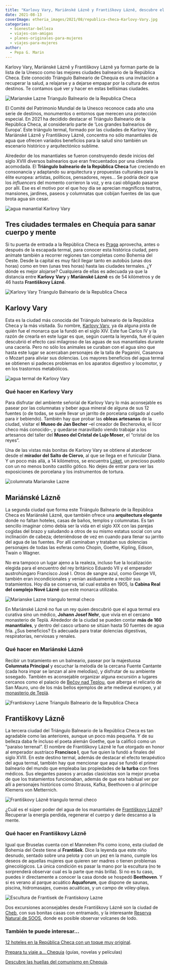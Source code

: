 ```yaml
---
title: "Karlovy Vary, Mariánské Lázně y Františkovy Lázně, descubre el secreto de la eterna juventud en Chequia"
date: 2021-08-13
coverImage: etheria_images/2021/08/republica-checa-Karlovy-Vary.jpg
categories: 
  - bienestar-belleza
  - viajes-con-amigas
  - planes-originales-para-mujeres
  - viajes-para-mujeres
author: 
  - Pepa G. Marin
---
```


Karlovy Vary, Mariánské Lázně y Františkovy Lázně ya forman parte de la lista de la Unesco como las mejores ciudades balneario de la República Checa. Este conocido Triángulo Balneario de Chequia es una invitación a recuperar la salud, a relajarse y a dejarse empapar por la cultura de estos destinos. Te contamos qué ver y hacer en estas bellísimas ciudades.

![Marianske Lazne Triangulo Balneario de la Republica Checa](etheria_images/2021/08/spa-Marianske-Lazne.jpg "Un relajante tratamiento en Mariánské Lázně. © Žentel Lukáš")

El Comité del Patrimonio Mundial de la Unesco reconoce cada año una serie de destinos, 
monumentos o entornos que merecen una protección especial. En 2021 ha decidido destacar 
el Triángulo Balneario de la República Checa, al considerarlo parte de ‘Los grandes 
balnearios de Europa’. Este triángulo termal, formado por las ciudades de Karlovy Vary, 
Mariánské Lázně y Františkovy Lázně, concentra no sólo manantiales de agua que ofrecen 
variados beneficios para la salud sino también un escenario histórico y arquitectónico 
sublime. 

Alrededor de los manantiales se fueron construyendo desde inicios del siglo XVIII 
diversos balnearios que eran frecuentados por una clientela acomodada. El **Triángulo 
balneario de la República Checa** fue creciendo en consonancia y adaptando su 
arquitectura y propuestas culturales para la élite europea: artistas, políticos, 
pensadores, reyes… Se podría decir que los _influencers_ del momento corrieron la voz, y 
era casi obligado pasarse por allí. Ese es el motivo por el que hoy día se aprecian 
magníficos teatros, mansiones, jardines, paseos y columnatas que cobijan fuentes de las 
que brota agua sin cesar. 

![agua manantial Karlovy Vary](etheria_images/2021/08/Karlovy-Vary-manantial.jpg "Fuente de Karlovy Vary. © Marvan David")

## Tres ciudades termales en Chequia para sanar cuerpo y mente

Si tu puerta de entrada a la República Checa es [Praga](https://etheriamagazine.com/2019/09/16/que-hacer-ver-2-dias-en-praga-museos-festivales/) 
aprovecha, antes o después de la escapada termal, para conocer esta histórica ciudad, 
pero anímate también a recorrer regiones tan completas como Bohemia del Oeste. Desde la 
capital es muy fácil llegar tanto en autobús (unas dos horas) como en tren (unas tres 
horas) hasta las ciudades termales. ¿Y dónde es mejor alojarse? Cualquiera de ellas es 
adecuada ya que la distancia entre **Karlovy** **Vary** y **Mariánské Lázně** es de 54 
kilómetros y de 46 hasta **Františkovy Lázně**. 

![Karlovy Vary  Triangulo Balneario de la Republica Checa](etheria_images/2021/08/ciudad-termal-Karlovy-Vary.jpg "Karlovy Vary. © Renner Ladislav")

## Karlovy Vary

Esta es la ciudad más conocida del Triángulo balneario de la República Checa y la más 
visitada. Su nombre, [Karlovy 
Vary](https://www.visitczechrepublic.com/es-ES/Things-to-Do/Places/Landmarks/Cities/t-carlsbad), 
ya da alguna pista de quién fue el monarca que la fundó en el siglo XIV. Este fue Carlos 
IV y la razón de crearla en este lugar es que, según cuenta la leyenda, fue él quien 
descubrió el efecto casi milagroso de las aguas de sus manantiales durante una cacería. 
Pero no sólo los animales se curaban con el agua sino que hasta este lugar se acercaban 
personajes de la talla de Paganini, Casanova o Mozart para aliviar sus dolencias. Los 
mayores beneficios del agua termal se obtienen si padeces problemas en los aparatos 
digestivo y locomotor, y en los trastornos metabólicos. 

![agua termal de Karlovy Vary](etheria_images/2021/08/republica-checa-Karlovy-Vary.jpg "Dos viajeros con los jarritos para beber el agua mineral en Karlovy Vary. © Czech Tourism")

### Qué hacer en Karlovy Vary

Para disfrutar del ambiente señorial de Karlovy Vary lo más aconsejable es pasear por 
las columnatas y beber agua mineral de alguna de sus 12 fuentes (o de todas, se suele 
llevar un jarrito de porcelana colgado al cuello para ir bebiendo). También hay que 
probar las **obleas artesanas** de la ciudad, visitar el **Museo de Jan Becher** –el 
creador de Becherovka, el licor checo más conocido–, y quedarse maravillado viendo 
trabajar a los artesanos del taller del **Museo del Cristal de Lujo Moser**, el “cristal 
de los reyes”. 

Una de las vistas más bonitas de Karlovy Vary se obtiene al atardecer desde el **mirador 
del Salto de Ciervo**, al que se llega en el funicular Diana. Y un poco más allá, a 14 
kilómetros, se encuentra [Loket](https://www.visitczechrepublic.com/es-ES/Things-to-Do/Places/Landmarks/Cities/t-loket), 
un precioso pueblo con un no menos bonito castillo gótico. No dejes de entrar para ver 
las exposiciones de porcelana y los instrumentos de tortura. 

![columnata Marianske Lazne](etheria_images/2021/08/columnata-Marianske-Lazne.jpg "Majestuosa columnata de Mariánské Lázně. © Renner Ladislav")

## Mariánské Lázně

La segunda ciudad que forma este Triángulo Balneario de la República Checa es Mariánské 
Lázně, que también ofrece una **arquitectura elegante** donde no faltan hoteles, casas 
de baños, templos y columnatas. Es tan sencillo imaginar cómo debía ser la vida en el 
siglo XIX con las parejas cogidas del brazo y saludando a otros de su mismo estatus 
social con una inclinación de cabeza; deteniéndose de vez en cuando para llenar su 
jarrito del agua de las fuentes. Por allí caminaban y trataban sus dolencias personajes 
de todas las esferas como Chopin, Goethe, Kipling, Edison, Twain o Wagner. 

No era tampoco un lugar ajeno a la realeza, incluso fue la localización elegida para el 
encuentro del rey británico Eduardo VII y el emperador austrohúngaro Francisco José I. 
Otros de sangre azul, como George VII, también eran incondicionales y venían asiduamente 
a recibir sus tratamientos. Hoy día se conserva, tal cual estaba en 1905, la **Cabina 
Real del complejo Nové Lázně** que este monarca utilizaba. 

![Marianske Lazne triangulo termal checo](etheria_images/2021/08/chequia-Marianske-Lazne.jpg "El amarillo es uno de los colores dominantes en Mariánské Lázně. © Renner Ladislav")

En Mariánské Lázně no fue un rey quien descubrió que el agua termal era curativa sino un 
médico, **Johann Josef Nehr**, que vivía en el cercano monasterio de Teplá. Alrededor de 
la ciudad se pueden contar **más de 160 manantiales**, y dentro del casco urbano se 
sitúan hasta 50 fuentes de agua fría. ¿Sus beneficios? Es adecuada para tratar dolencias 
digestivas, respiratorias, nerviosas y renales. 

### Qué hacer en Mariánské Lázně

Recibir un tratamiento en un balneario, pasear por la majestuosa **Columnata Principal** 
y escuchar la melodía de la cercana Fuente Cantante (cada hora impar se lanzan al aire 
melodías), y disfrutar de su ambiente sosegado. También es aconsejable organizar alguna 
excursión a lugares cercanos como el palacio de [Bečov nad 
Teplou](https://www.visitczechrepublic.com/es-ES/Things-to-Do/Places/Landmarks/Chateaux/c-becov-castle-st-maurus-shrine), 
que alberga el relicario de San Mauro, uno de los más bellos ejemplos de arte medieval 
europeo, y al [monasterio de 
Teplá](https://www.visitczechrepublic.com/es-ES/Things-to-Do/Places/Landmarks/Religious-monuments/c-tepla-monastery). 

![Frantiskovy Lazne Triangulo Balneario de la Republica Checa](etheria_images/2021/08/chequia-Frantiskovy-Lazne.jpg "Bonita arquitectura de Františkovy Lázně. © Renner Ladislav")

## Františkovy Lázně

La tercera ciudad del Triángulo Balneario de la República Checa es tan agradable como 
las anteriores, aunque un poco más pequeña. Y de su belleza daba fe incluso el poeta 
alemán Goethe, que la calificó como un “paraíso terrenal”. El nombre de Františkovy 
Lázně le fue otorgado en honor al emperador austríaco **Francisco I**, que fue quien la 
fundó a finales del siglo XVIII. En este destino termal, además de destacar el efecto 
terapéutico del agua termal, también hay que mencionar que aquí se fundó el primer 
balneario del mundo que empleaba las propiedades de **la turba** con fines médicos. Sus 
elegantes paseos y arcadas clasicistas son la mejor prueba de que los tratamientos 
funcionaban, además de que era habitual ver por allí a personajes históricos como 
Strauss, Kafka, Beethoven o al príncipe Klemens von Metternich. 

![Františkovy Lázně triangulo termal checo](etheria_images/2021/08/que-ver-Frantiskovy-Lazne-1.jpg "Bonita arquitectura de Františkovy Lázně. © Renner Ladislav")

¿Cuál es el súper poder del agua de los manantiales de [Františkovy 
Lázně](https://www.visitczechrepublic.com/es-ES/Things-to-Do/Places/Spa-and-Wellness/Medical-Spas/t-frantiskovy-lazne-frazensbad)? 
Recuperar la energía perdida, regenerar el cuerpo y darle descanso a la mente. 

### Qué hacer en Františkovy Lázně

Igual que Bruselas cuenta con el Manneken Pis como icono, esta ciudad de Bohemia del 
Oeste tiene al **František**. Dice la leyenda que este niño desnudo, sentado sobre una 
pelota y con un pez en la mano, cumple los deseos de aquellas mujeres que quieren ser 
madres o tienen problemas ginecológicos. La única condición es pasar la mano por la 
escultura (no te sorprenderá observar cual es la parte que más brilla). Si no es tu 
caso, puedes ir directamente a conocer la casa donde se hospedó **Beethoven**. Y si es 
verano al parque acuático **Aquaforum**, que dispone de saunas, piscina, hidromasajes, 
cuevas acuáticas, y un campo de vóley-playa. 

![Escultura de Frantisek de  Frantiskovy Lazne](etheria_images/2021/08/triangulo-balneario-Frantiskovy-Lazne-Frantisek.jpg "Escultura de František, en Františkovy Lázně. © Renner Ladislav")

Dos excursiones aconsejables desde Františkovy Lázně son la ciudad de [Cheb](https://www.visitczechrepublic.com/es-ES/Things-to-Do/Places/Landmarks/Cities/t-cheb), 
con sus bonitas casas con entramado, y la interesante [Reserva Natural de 
SOOS](https://www.visitczechrepublic.com/es-ES/Things-to-Do/Places/Nature/Protected-Areas-and-National-Parks/c-nature-reserve-soos), 
donde es posible observar volcanes de lodo. 

### También te puede interesar...

[12 hoteles en la República Checa con un toque muy 
original](https://etheriamagazine.com/2021/06/05/12-originales-hoteles-en-la-republica-checa/). 

[Prepara tu viaje a… 
Chequia](https://etheriamagazine.com/2020/03/31/prepara-tu-viaje-a-chequia/) (guías, 
novelas y películas) 

[Descubre las huellas del comunismo en 
Chequia](https://etheriamagazine.com/2019/11/17/ruta-revolucion-terciopelo-comunismo-republica-checa/).
